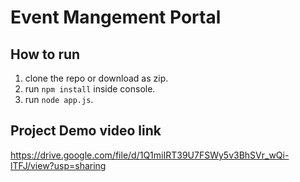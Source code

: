 # Event Mangement Portal

## How to run
1. clone the repo or download as zip.
2. run `npm install` inside console.
3. run `node app.js`.

## Project Demo video link
https://drive.google.com/file/d/1Q1miIRT39U7FSWy5v3BhSVr_wQi-lTFJ/view?usp=sharing
